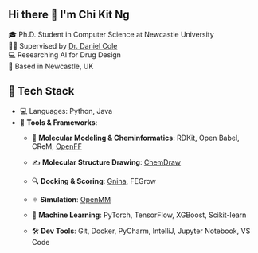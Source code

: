 ## Hi there 👋 I'm Chi Kit Ng

🎓 Ph.D. Student in Computer Science at Newcastle University  
🧑‍🏫 Supervised by [Dr. Daniel Cole](https://blogs.ncl.ac.uk/danielcole/about-us/)  
💻 Researching AI for Drug Design  
📍 Based in Newcastle, UK

## 🔧 Tech Stack
- 💻 Languages: Python, Java
- 🔬 **Tools & Frameworks**:
  - 🧪 **Molecular Modeling & Cheminformatics**: RDKit, Open Babel, CReM, [OpenFF](https://www.openforcefield.org/)
  
  - ✍️ **Molecular Structure Drawing**: [ChemDraw](https://www.cambridgesoft.com/)

  - 🔍 **Docking & Scoring**: [Gnina](https://github.com/gnina/gnina), FEGrow

  - ⚛️ **Simulation**: [OpenMM](https://openmm.org/)

  - 🤖 **Machine Learning**: PyTorch, TensorFlow, XGBoost, Scikit-learn

  - 🛠️ **Dev Tools**: Git, Docker, PyCharm, IntelliJ, Jupyter Notebook, VS Code
<!--
**chikitng/chikitng** is a ✨ _special_ ✨ repository because its `README.md` (this file) appears on your GitHub profile.

Here are some ideas to get you started:

- 🔭 I’m currently working on ...
- 🌱 I’m currently learning ...
- 👯 I’m looking to collaborate on ...
- 🤔 I’m looking for help with ...
- 💬 Ask me about ...
- 📫 How to reach me: ...
- 😄 Pronouns: ...
- ⚡ Fun fact: ...
-->

